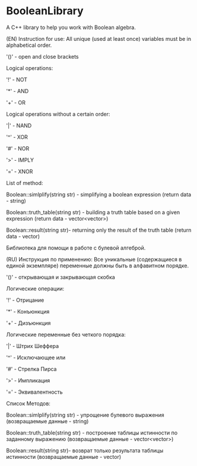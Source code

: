 # BooleanLibrary
A C++ library to help you work with Boolean algebra.

(EN) Instruction for use:
All unique (used at least once) variables must be in alphabetical order.

'()' - open and close brackets

Logical operations:

'!' - NOT

'*' - AND

'+' - OR

Logical operations without a certain order:

'|' - NAND

'^' - XOR

'#' - NOR

'>' - IMPLY

'=' - XNOR


List of method:

Boolean::simlplify(string str) - simplifying a boolean expression (return data - string)

Boolean::truth_table(string str) - building a truth table based on a given expression (return data - vector<vector<int>>)

Boolean::result(string str)- returning only the result of the truth table (return data - vector<int>)


Библиотека для помощи в работе с булевой алгеброй.

(RU) Инструкция по применению:
Все уникальные (содержащиеся в единой экземпляре) переменные должны быть в алфавитном порядке.

'()' - открывающая и закрывающая скобка

Логические операции:

'!' - Отрицание

'*' - Конъюнкция

'+' - Дизъюнкция

Логические переменные без четкого порядка:

'|' - Штрих Шеффера

'^' - Исключающее или

'#' - Стрелка Пирса

'>' - Импликация

'=' - Эквивалентность

Список Методов:

Boolean::simlplify(string str) - упрощение булевого выражения (возвращаемые данные - string)

Boolean::truth_table(string str) - построение таблицы истинности по заданному выражению (возвращаемые данные - vector<vector<int>>)

Boolean::result(string str)- возврат только результата таблицы истинности (возвращаемые данные - vector<int>)
